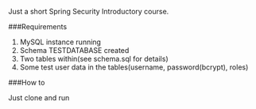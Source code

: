 Just a short Spring Security Introductory course.

###Requirements

1. MySQL instance running 
2. Schema TESTDATABASE created 
3. Two tables within(see schema.sql for details)
4. Some test user data in the tables(username, password(bcrypt), roles)

###How to

Just clone and run

